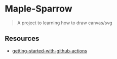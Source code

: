 # Maple-Sparrow

> A project to learning how to draw canvas/svg

## Resources

- [getting-started-with-github-actions](http://www.ruanyifeng.com/blog/2019/09/getting-started-with-github-actions.html)
